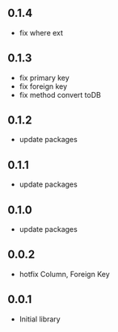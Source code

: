 ## 0.1.4

* fix where ext

## 0.1.3

* fix primary key
* fix foreign key
* fix method convert toDB

## 0.1.2

* update packages

## 0.1.1

* update packages

## 0.1.0

* update packages

## 0.0.2

* hotfix Column, Foreign Key

## 0.0.1

* Initial library
